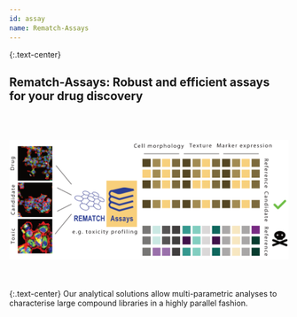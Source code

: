 ```yaml
---
id: assay
name: Rematch-Assays
---
```


{:.text-center}
<h2>Rematch-Assays: Robust and efficient assays for <bold>your</bold> drug discovery</h2>  
<img style="float: center;" src="/assets/images/mission/assays.png" alt="REmatch overview" vspace="50">  
{:.text-center}
Our analytical solutions allow multi-parametric analyses to characterise large compound libraries in a highly parallel fashion.